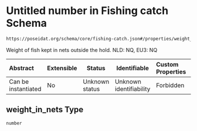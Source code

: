 # Untitled number in Fishing catch Schema

```txt
https://poseidat.org/schema/core/fishing-catch.json#/properties/weight_in_nets
```

Weight of fish kept in nets outside the hold. NLD: NQ, EU3: NQ 


| Abstract            | Extensible | Status         | Identifiable            | Custom Properties | Additional Properties | Access Restrictions | Defined In                                                                     |
| :------------------ | ---------- | -------------- | ----------------------- | :---------------- | --------------------- | ------------------- | ------------------------------------------------------------------------------ |
| Can be instantiated | No         | Unknown status | Unknown identifiability | Forbidden         | Allowed               | none                | [fishing-catch.json\*](schemas/core/fishing-catch.json "open original schema") |

## weight_in_nets Type

`number`
